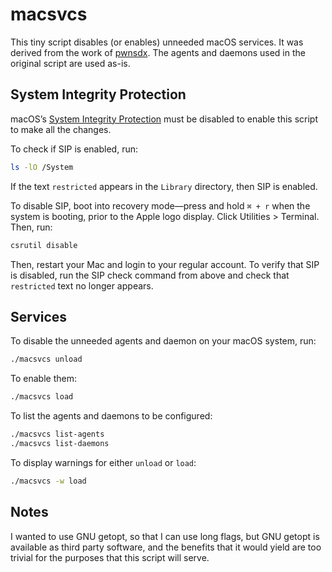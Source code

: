 macsvcs
=======

This tiny script disables (or enables) unneeded macOS services. It was derived from the work
of [pwnsdx](https://gist.github.com/pwnsdx/d87b034c4c0210b988040ad2f85a68d3). The agents and daemons
used in the original script are used as-is.


System Integrity Protection
---------------------------

macOS’s [System Integrity Protection](https://en.wikipedia.org/wiki/System_Integrity_Protection)
must be disabled to enable this script to make all the changes.

To check if SIP is enabled, run:

```bash
ls -lO /System
```

If the text `restricted` appears in the `Library` directory, then SIP is enabled.

To disable SIP, boot into recovery mode—press and hold `⌘ + r` when the system is booting, prior to
the Apple logo display. Click Utilities > Terminal. Then, run:

```bash
csrutil disable
```

Then, restart your Mac and login to your regular account.  To verify that SIP is disabled, run the
SIP check command from above and check that `restricted` text no longer appears.


Services
--------

To disable the unneeded agents and daemon on your macOS system, run:

```bash
./macsvcs unload
```

To enable them:

```bash
./macsvcs load
```

To list the agents and daemons to be configured:

```bash
./macsvcs list-agents
./macsvcs list-daemons
```

To display warnings for either `unload` or `load`:

```bash
./macsvcs -w load
```


Notes
-----

I wanted to use GNU getopt, so that I can use long flags, but GNU getopt is available as third party
software, and the benefits that it would yield are too trivial for the purposes that this script
will serve.
